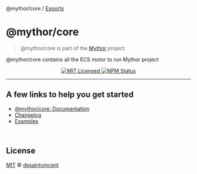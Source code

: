 @mythor/core / [Exports](modules.md)

# @mythor/core

> @mythor/core is part of the <a href="https://github.com/desaintvincent/mythor">Mythor</a> project

<p>
@mythor/core contains all the ECS motor to run Mythor project
</p>
<p align="center">
    <a href="">
      <img alt="MIT Licensed" src="https://img.shields.io/npm/l/@mythor/core.svg?style=flat" />
    </a>
    <a href="https://www.npmjs.com/package/@mythor/core">
      <img alt="NPM Status" src="https://img.shields.io/npm/v/@mythor/core.svg?style=flat" />
    </a>
</p>
<hr />

## A few links to help you get started
- [@mythor/core: Documentation](https://github.com/desaintvincent/mythor/blob/main/packages/core/docs/modules.md)
- [Changelog](https://github.com/desaintvincent/mythor/blob/main/packages/core/CHANGELOG.md)
- [Examples](https://desaintvincent.github.io/mythor/)
<br />

## License

<a href="http://opensource.org/licenses/MIT">MIT</a> © <a href="http://github.com/desaintvincent">desaintvincent</a>
